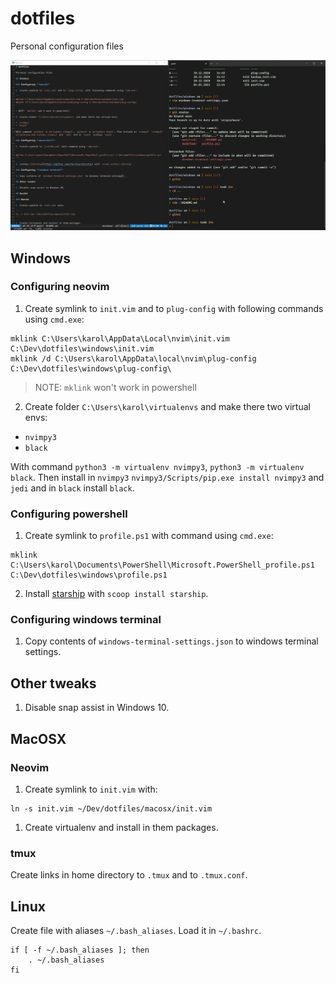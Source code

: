 # dotfiles

Personal configuration files

![docs/screen.png](docs/screen.png)

## Windows

### Configuring **neovim**

1. Create symlink to `init.vim` and to `plug-config` with following commands using `cmd.exe`:

```
mklink C:\Users\karol\AppData\Local\nvim\init.vim C:\Dev\dotfiles\windows\init.vim
mklink /d C:\Users\karol\AppData\local\nvim\plug-config C:\Dev\dotfiles\windows\plug-config\
```

> NOTE: `mklink` won't work in powershell

2. Create folder `C:\Users\karol\virtualenvs` and make there two virtual envs:

* `nvimpy3`
* `black`

With command `python3 -m virtualenv nvimpy3`, `python3 -m virtualenv black`. Then install in `nvimpy3` `nvimpy3/Scripts/pip.exe install nvimpy3` and `jedi` and in `black` install `black`.

### Configuring **powershell**

1. Create symlink to `profile.ps1` with command using `cmd.exe`:

```
mklink C:\Users\karol\Documents\PowerShell\Microsoft.PowerShell_profile.ps1 C:\Dev\dotfiles\windows\profile.ps1
```

2. Install [starship](https://github.com/starship/starship) with `scoop install starship`.

### Configuring **windows terminal**

1. Copy contents of `windows-terminal-settings.json` to windows terminal settings.

## Other tweaks

1. Disable snap assist in Windows 10.

## MacOSX

### Neovim

1. Create symlink to `init.vim` with:

```
ln -s init.vim ~/Dev/dotfiles/macosx/init.vim
```

1. Create virtualenv and install in them packages.

### tmux

Create links in home directory to `.tmux` and to `.tmux.conf`.

## Linux

Create file with aliases `~/.bash_aliases`. Load it in `~/.bashrc`.

```
if [ -f ~/.bash_aliases ]; then
	. ~/.bash_aliases
fi
```

